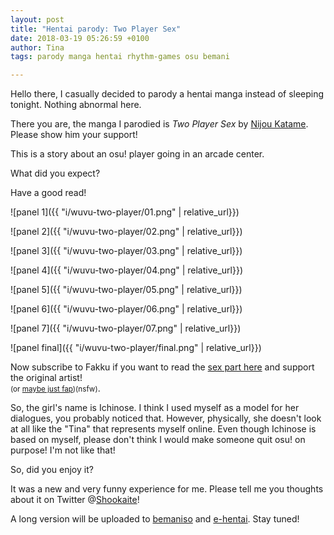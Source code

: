 ```yaml
---
layout: post
title: "Hentai parody: Two Player Sex"
date: 2018-03-19 05:26:59 +0100
author: Tina
tags: parody manga hentai rhythm-games osu bemani

---
```

Hello there, I casually decided to parody a hentai manga instead of sleeping
tonight. Nothing abnormal here.

There you are, the manga I parodied is *Two Player Sex* by [Nijou Katame](
https://www.pixiv.net/member.php?id=588979). Please show him your support!

This is a story about an osu! player going in an arcade center.

What did you expect?

Have a good read!

![panel 1]({{ "i/wuvu-two-player/01.png" | relative_url}})

![panel 2]({{ "i/wuvu-two-player/02.png" | relative_url}})

![panel 3]({{ "i/wuvu-two-player/03.png" | relative_url}})

![panel 4]({{ "i/wuvu-two-player/04.png" | relative_url}})

![panel 5]({{ "i/wuvu-two-player/05.png" | relative_url}})

![panel 6]({{ "i/wuvu-two-player/06.png" | relative_url}})

![panel 7]({{ "i/wuvu-two-player/07.png" | relative_url}})

![panel final]({{ "i/wuvu-two-player/final.png" | relative_url}})

Now subscribe to Fakku if you want to read the [sex part here](
https://www.fakku.net/hentai/two-player-sex-english) and support the original artist!  
<small>(or [maybe just fap](https://hentai.cafe/manga/read/nijou-katame-two-player-sex/en/0/1/page/8))(nsfw)</small>.


So, the girl's name is Ichinose. I think I used myself as a model for her
dialogues, you probably noticed that. However, physically, she doesn't look at
all like the "Tina" that represents myself online. Even though Ichinose is
based on myself, please don't think I would make someone quit osu! on purpose!
I'm not like that!

So, did you enjoy it?

It was a new and very funny experience for me. Please tell me you thoughts
about it on Twitter @[Shookaite](https://twitter.com/Shookaite)!

A long version will be uploaded to [bemaniso](https://bemaniso.ws) and
[e-hentai](https://e-hentai.org). Stay tuned!
